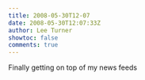 ```yaml
---
title: 2008-05-30T12-07
date: 2008-05-30T12:07:33Z
author: Lee Turner
showtoc: false
comments: true
---
```


Finally getting on top of my news feeds

